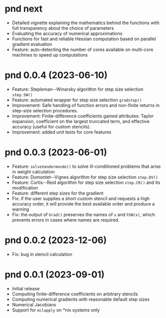 # pnd next
- Detailed vignette explaining the mathematics behind the functions with full transparency about the choice of parameters
- Evaluating the accuracy of numerical approximations
- Functions for fast and reliable Hessian computation based on parallel gradient evaluation
- Feature: auto-detecting the number of cores available on multi-core machines to speed up computations

# pnd 0.0.4 (2023-06-10)
- Feature: Stepleman--Winarsky algorithm for step size selection `step.SW()`
- Feature: automated wrapper for step size selection `gradstep()`
- Improvement: Safe handling of function errors and non-finite returns in step-size selection procedures.
- Improvement: Finite-difference coefficients gained attributes: Taylor expansion, coefficient on the largest truncated term, and effective accuracy (useful for custom stencils).
- Improvement: added unit tests for core features

# pnd 0.0.3 (2023-06-01)
- Feature: `solveVandermonde()` to solve ill-conditioned problems that arise in weight calculation
- Feature: Dumontet--Vignes algorithm for step size selection `step.DV()`
- Feature: Curtis--Reid algorithm for step size selection `step.CR()` and its modification
- Feature: different step sizes for the gradient
- Fix: if the user supplies a short custom stencil and requests a high accuracy order, it will provide the best available order and produce a warning
- Fix: the output of `Grad()` preserves the names of `x` and `FUN(x)`, which prevents errors in cases where names are required.

# pnd 0.0.2 (2023-12-06)
- Fix: bug in stencil calculation

# pnd 0.0.1 (2023-09-01)
- Initial release
- Computing finite-difference coefficients on arbitrary stencils
- Computing numerical gradients with reasonable default step sizes
- Numerical Jacobians
- Support for `mclapply` on *nix systems only
